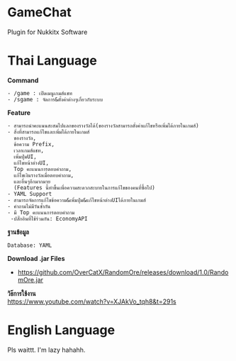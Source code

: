 # GameChat
Plugin for Nukkitx Software


# Thai Language
**Command**<br>
```
- /game : เปิดเมนูเกมส์แชท
- /sgame : จัดการ&ตั้งค่าต่างๆเกี่ยวกับระบบ

```
**Feature**<br>
```
- สามารถนำคะแนนสะสมไปแลกของรางวัลได้(ของรางวัลสามารถตั้งค่าแก้ไขหรือเพิ่มได้ภายในเกมส์)
- สิ่งที่สามารถแก้ไขและเพิ่มได้ภายในเกมส์
  ของรางวัล, 
  ข้อความ Prefix, 
  เวลาเกมส์แชท, 
  เพิ่มปุ่มUI, 
  แก้ไขหน้าต่างUI, 
  Top คะแนนการตอบคำถาม, 
  แก้ไขเงินรางวัลเมื่อตอบคำถาม,
  และอื่นๆอีกมากมาย
  (Features นี้ทำขึ้นเพื่อความสะดวกสะบายในการแก้ไขของคนที่ซื้อไป)
- YAML Support
- สามารถจัดการแก้ไขข้อความ&เพิ่มปุ่ม&แก้ไขหน้าต่างUIได้ภายในเกมส์
- คำถามไม่มีวันซ้ำกัน
- มี Top คะแนนการตอบคำถาม
 -ปลั๊กอินที่ใช้ร่วมกัน: EconomyAPI
 ```
**ฐานข้อมูล**<br>
```
Database: YAML
```

**Download .jar Files**<br>
- https://github.com/OverCatX/RandomOre/releases/download/1.0/RandomOre.jar

**วิธ๊การใช้งาน**<br>
https://www.youtube.com/watch?v=XJAkVo_tqh8&t=291s

# English Language
Pls waittt. I'm lazy hahahh.
